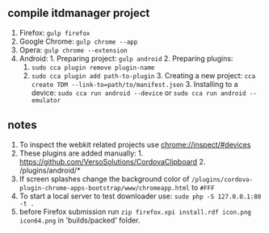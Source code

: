 ## compile itdmanager project

  1. Firefox: `gulp firefox`
  2. Google Chrome: `gulp chrome --app`
  3. Opera: `gulp chrome --extension`
  4. Android:
    1. Preparing project: `gulp android`
    2. Preparing plugins:
      1. `sudo cca plugin remove plugin-name`
      2. `sudo cca plugin add path-to-plugin`
    3. Creating a new project: `cca create TDM --link-to=path/to/manifest.json`
    3. Installing to a device: `sudo cca run android --device` or `sudo cca run android --emulator`

## notes

  1. To inspect the webkit related projects use [chrome://inspect/#devices](chrome://inspect/#devices)
  2. These plugins are added manually:
    1. https://github.com/VersoSolutions/CordovaClipboard
    2. /plugins/android/*
  3. If screen splashes change the background color of `/plugins/cordova-plugin-chrome-apps-bootstrap/www/chromeapp.html` to `#FFF`
  4. To start a local server to test downloader use: `sudo php -S 127.0.0.1:80 -t .`
  5. before Firefox submission run `zip firefox.xpi install.rdf icon.png icon64.png` in 'builds/packed' folder.
